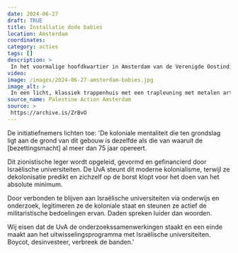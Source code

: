 ```yaml
---
date: 2024-06-27
draft: TRUE
title: Installatie dode babies
location: Amsterdam
coordinates: 
category: acties
tags: []
description: > 
 In het voormalige hoofdkwartier in Amsterdam van de Verenigde Oostindische Compagnie hangt een installatie met babypoppen, om aandacht te richten op de meer dan 15.000 kinderen die in de afgelopen 265 dagen door zionistische troepen zijn vermoord.
video: 
image: /images/2024-06-27-amsterdam-babies.jpg
image_alt: > 
 In een licht, klassiek trappenhuis met een trapleuning met metalen art-deco-elementen, hangt vanaf boven een touw met daaraan vastgeknoopt kinderpoppen en hier en daar een Palestijnse vlag. De poppen dragen briefjes met daarop namen, waaronder 'Alia Abdel Nour Sami al-Souri'.
source_name: Palestine Action Amsterdam
source: > 
 https://archive.is/ZrBvO
---
```

De initiatiefnemers lichten toe: 'De koloniale mentaliteit die ten grondslag ligt aan de grond van dit gebouw is dezelfde als die van waaruit de [bezettingsmacht] al meer dan 75 jaar opereert.

Dit zionistische leger wordt opgeleid, gevormd en gefinancierd door Israëlische universiteiten. De UvA steunt dit moderne kolonialisme, terwijl ze dekolonisatie predikt en zichzelf op de borst klopt voor het doen van het absolute minimum.

Door verbonden te blijven aan Israëlische universiteiten via onderwijs en onderzoek, legitimeren ze de koloniale staat en steunen ze actief de militaristische bedoelingen ervan. Daden spreken luider dan woorden.

Wij eisen dat de UvA de onderzoekssamenwerkingen staakt en een einde maakt aan het uitwisselingsprogramma met Israëlische universiteiten. Boycot, desinvesteer, verbreek de banden.'